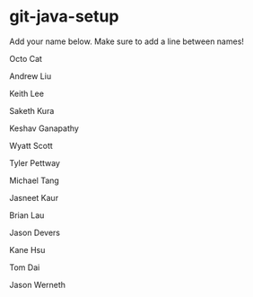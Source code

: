 # git-java-setup

Add your name below. Make sure to add a line between names!

Octo Cat

Andrew Liu

Keith Lee

Saketh Kura

Keshav Ganapathy

Wyatt Scott

Tyler Pettway

Michael Tang

Jasneet Kaur

Brian Lau

Jason Devers

Kane Hsu

Tom Dai

Jason Werneth
